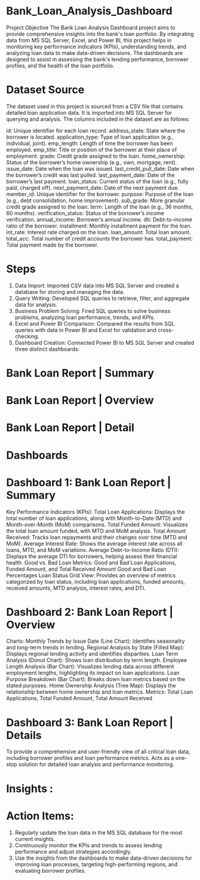 # Bank_Loan_Analysis_Dashboard
Project Objective
The Bank Loan Analysis Dashboard project aims to provide comprehensive insights into the bank's loan portfolio. By integrating data from MS SQL Server, Excel, and Power BI, this project helps in monitoring key performance indicators (KPIs), understanding trends, and analyzing loan data to make data-driven decisions. The dashboards are designed to assist in assessing the bank's lending performance, borrower profiles, and the health of the loan portfolio.

# Dataset Source
The dataset used in this project is sourced from a CSV file that contains detailed loan application data. It is imported into MS SQL Server for querying and analysis. The columns included in the dataset are as follows:

id: Unique identifier for each loan record.
address_state: State where the borrower is located.
application_type: Type of loan application (e.g., individual, joint).
emp_length: Length of time the borrower has been employed.
emp_title: Title or position of the borrower at their place of employment.
grade: Credit grade assigned to the loan.
home_ownership: Status of the borrower’s home ownership (e.g., own, mortgage, rent).
issue_date: Date when the loan was issued.
last_credit_pull_date: Date when the borrower’s credit was last pulled.
last_payment_date: Date of the borrower’s last payment.
loan_status: Current status of the loan (e.g., fully paid, charged off).
next_payment_date: Date of the next payment due.
member_id: Unique identifier for the borrower.
purpose: Purpose of the loan (e.g., debt consolidation, home improvement).
sub_grade: More granular credit grade assigned to the loan.
term: Length of the loan (e.g., 36 months, 60 months).
verification_status: Status of the borrower’s income verification.
annual_income: Borrower’s annual income.
dti: Debt-to-income ratio of the borrower.
installment: Monthly installment payment for the loan.
int_rate: Interest rate charged on the loan.
loan_amount: Total loan amount.
total_acc: Total number of credit accounts the borrower has.
total_payment: Total payment made by the borrower.

# Steps
1. Data Import: Imported CSV data into MS SQL Server and created a database for storing and managing the data.
2. Query Writing: Developed SQL queries to retrieve, filter, and aggregate data for analysis.
3. Business Problem Solving: Fired SQL queries to solve business problems, analyzing loan performance, trends, and KPIs.
4. Excel and Power BI Comparison: Compared the results from SQL queries with data in Power BI and Excel for validation and cross-checking.
5. Dashboard Creation: Connected Power BI to MS SQL Server and created three distinct dashboards:

# Bank Loan Report | Summary
# Bank Loan Report | Overview
# Bank Loan Report | Detail

# Dashboards
# Dashboard 1: Bank Loan Report | Summary
Key Performance Indicators (KPIs):
Total Loan Applications: Displays the total number of loan applications, along with Month-to-Date (MTD) and Month-over-Month (MoM) comparisons.
Total Funded Amount: Visualizes the total loan amount funded, with MTD and MoM analysis.
Total Amount Received: Tracks loan repayments and their changes over time (MTD and MoM).
Average Interest Rate: Shows the average interest rate across all loans, MTD, and MoM variations.
Average Debt-to-Income Ratio (DTI): Displays the average DTI for borrowers, helping assess their financial health.
Good vs. Bad Loan Metrics:
Good and Bad Loan Applications, Funded Amount, and Total Received Amount
Good and Bad Loan Percentages
Loan Status Grid View:
Provides an overview of metrics categorized by loan status, including loan applications, funded amounts, received amounts, MTD analysis, interest rates, and DTI.

# Dashboard 2: Bank Loan Report | Overview
Charts:
Monthly Trends by Issue Date (Line Chart): Identifies seasonality and long-term trends in lending.
Regional Analysis by State (Filled Map): Displays regional lending activity and identifies disparities.
Loan Term Analysis (Donut Chart): Shows loan distribution by term length.
Employee Length Analysis (Bar Chart): Visualizes lending data across different employment lengths, highlighting its impact on loan applications.
Loan Purpose Breakdown (Bar Chart): Breaks down loan metrics based on the stated purposes.
Home Ownership Analysis (Tree Map): Displays the relationship between home ownership and loan metrics.
Metrics:
Total Loan Applications, Total Funded Amount, Total Amount Received

# Dashboard 3: Bank Loan Report | Details

To provide a comprehensive and user-friendly view of all critical loan data, including borrower profiles and loan performance metrics.
Acts as a one-stop solution for detailed loan analysis and performance monitoring.

# Insights :


# Action Items: 
1. Regularly update the loan data in the MS SQL database for the most current insights.
2. Continuously monitor the KPIs and trends to assess lending performance and adjust strategies accordingly.
3. Use the insights from the dashboards to make data-driven decisions for improving loan processes, targeting high-performing regions, and evaluating borrower profiles.

